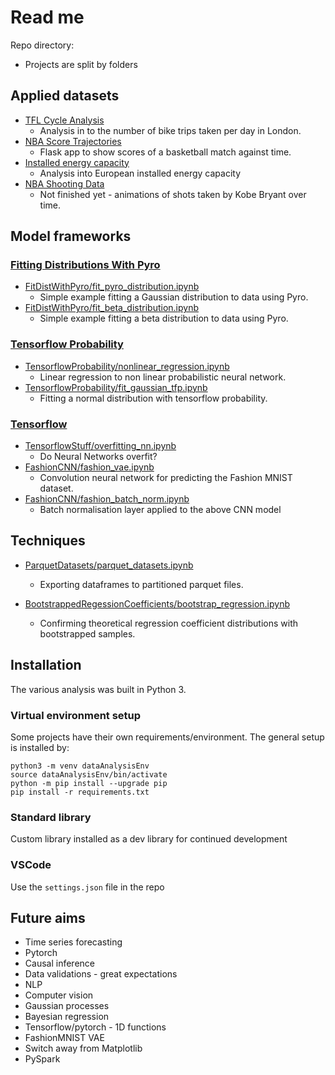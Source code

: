 # Read me

Repo directory:  
* Projects are split by folders

## Applied datasets
* [TFL Cycle Analysis](https://github.com/stanton119/data-analysis/tree/master/TFLCycles)
  * Analysis in to the number of bike trips taken per day in London.
* [NBA Score Trajectories](https://github.com/stanton119/nba-scores)
  * Flask app to show scores of a basketball match against time.
* [Installed energy capacity](https://github.com/stanton119/data-analysis/blob/master/EnergyCapacity/installed_energy_capacity.ipynb)
  * Analysis into European installed energy capacity
* [NBA Shooting Data](https://github.com/stanton119/data-analysis/tree/master/NBAShotSelection)
  * Not finished yet - animations of shots taken by Kobe Bryant over time.  

## Model frameworks
### [Fitting Distributions With Pyro](FitDistWithPyro/)
<!-- Skills: bayesian analysis -->
* [FitDistWithPyro/fit_pyro_distribution.ipynb](https://github.com/stanton119/data-analysis/blob/master/FitDistWithPyro/fit_pyro_distribution.ipynb)
  * Simple example fitting a Gaussian distribution to data using Pyro.
* [FitDistWithPyro/fit_beta_distribution.ipynb](https://github.com/stanton119/data-analysis/blob/master/FitDistWithPyro/fit_beta_distribution.ipynb)
  * Simple example fitting a beta distribution to data using Pyro.

### [Tensorflow Probability](TensorflowProbability/)
* [TensorflowProbability/nonlinear_regression.ipynb](https://github.com/stanton119/data-analysis/blob/master/TensorflowProbability/nonlinear_regression.ipynb)
  * Linear regression to non linear probabilistic neural network.
* [TensorflowProbability/fit_gaussian_tfp.ipynb](https://github.com/stanton119/data-analysis/blob/master/TensorflowProbability/fit_gaussian_tfp.ipynb)
  * Fitting a normal distribution with tensorflow probability.

### [Tensorflow](TensorflowStuff/)
* [TensorflowStuff/overfitting_nn.ipynb](https://github.com/stanton119/data-analysis/blob/master/TensorflowStuff/overfitting_nn.ipynb)
  * Do Neural Networks overfit?
* [FashionCNN/fashion_vae.ipynb](https://github.com/stanton119/data-analysis/blob/master/FashionCNN/fashion_vae.ipynb)
  * Convolution neural network for predicting the Fashion MNIST dataset.
* [FashionCNN/fashion_batch_norm.ipynb](https://github.com/stanton119/data-analysis/blob/master/FashionCNN/fashion_batch_norm.ipynb)
  * Batch normalisation layer applied to the above CNN model

## Techniques
* [ParquetDatasets/parquet_datasets.ipynb](https://github.com/stanton119/data-analysis/blob/master/ParquetDatasets/parquet_datasets.ipynb)
  * Exporting dataframes to partitioned parquet files.

* [BootstrappedRegessionCoefficients/bootstrap_regression.ipynb](https://github.com/stanton119/data-analysis/blob/master/BootstrappedRegessionCoefficients/bootstrap_regression.ipynb)
  * Confirming theoretical regression coefficient distributions with bootstrapped samples.



## Installation
The various analysis was built in Python 3.

### Virtual environment setup
Some projects have their own requirements/environment. The general setup is installed by:

```
python3 -m venv dataAnalysisEnv
source dataAnalysisEnv/bin/activate
python -m pip install --upgrade pip
pip install -r requirements.txt
```

### Standard library
Custom library installed as a dev library for continued development

### VSCode
Use the `settings.json` file in the repo

## Future aims
* Time series forecasting
* Pytorch
* Causal inference
* Data validations - great expectations
* NLP
* Computer vision
* Gaussian processes
* Bayesian regression
* Tensorflow/pytorch - 1D functions
* FashionMNIST VAE
* Switch away from Matplotlib
* PySpark